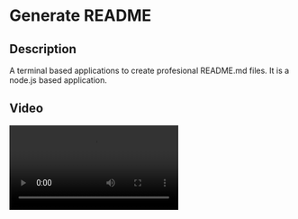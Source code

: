# Generate README

## Description

A terminal based applications to create profesional README.md files. It is a node.js based application.

## Video

<video src="../videos\README Generator Video.wmv"></video>
